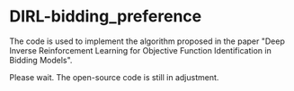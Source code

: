 # DIRL-bidding_preference
The code is used to implement the algorithm proposed in the paper "Deep Inverse Reinforcement Learning for Objective Function Identification in Bidding Models".

Please wait. The open-source code is still in adjustment. 
